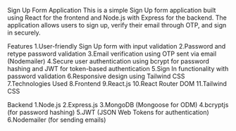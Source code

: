 


Sign Up Form Application
This is a simple Sign Up form application built using React for the frontend and Node.js with Express for the backend. The application allows users to sign up, verify their email through OTP, and sign in securely.

Features
1.User-friendly Sign Up form with input validation
2.Password and retype password validation
3.Email verification using OTP sent via email (Nodemailer)
4.Secure user authentication using bcrypt for password hashing and JWT for token-based authentication
5.Sign In functionality with password validation
6.Responsive design using Tailwind CSS
7.Technologies Used
8.Frontend
9.React.js
10.React Router DOM
11.Tailwind CSS


Backend
1.Node.js
2.Express.js
3.MongoDB (Mongoose for ODM)
4.bcryptjs (for password hashing)
5.JWT (JSON Web Tokens for authentication)
6.Nodemailer (for sending emails)